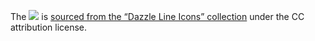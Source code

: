 The <img src="/static/images/plus.svg"> is [sourced from the “Dazzle Line Icons” collection](https://www.svgrepo.com/svg/532997/plus-large) under the CC attribution license. 